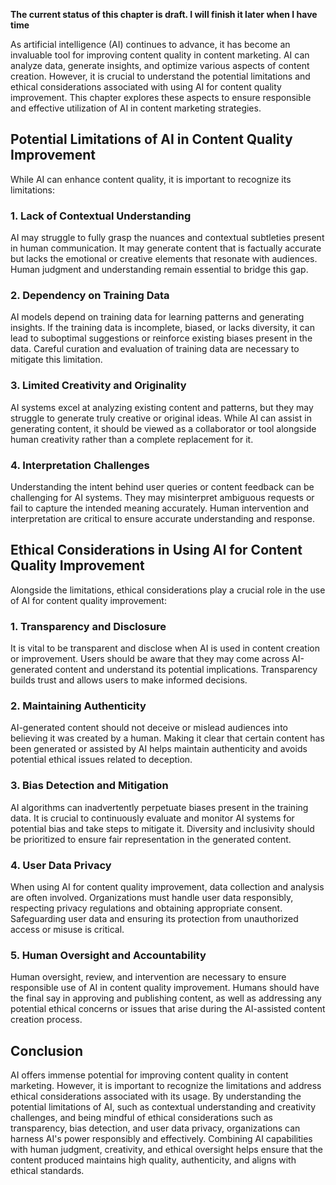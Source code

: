 **The current status of this chapter is draft. I will finish it later when I have time**

As artificial intelligence (AI) continues to advance, it has become an invaluable tool for improving content quality in content marketing. AI can analyze data, generate insights, and optimize various aspects of content creation. However, it is crucial to understand the potential limitations and ethical considerations associated with using AI for content quality improvement. This chapter explores these aspects to ensure responsible and effective utilization of AI in content marketing strategies.

Potential Limitations of AI in Content Quality Improvement
----------------------------------------------------------

While AI can enhance content quality, it is important to recognize its limitations:

### 1. Lack of Contextual Understanding

AI may struggle to fully grasp the nuances and contextual subtleties present in human communication. It may generate content that is factually accurate but lacks the emotional or creative elements that resonate with audiences. Human judgment and understanding remain essential to bridge this gap.

### 2. Dependency on Training Data

AI models depend on training data for learning patterns and generating insights. If the training data is incomplete, biased, or lacks diversity, it can lead to suboptimal suggestions or reinforce existing biases present in the data. Careful curation and evaluation of training data are necessary to mitigate this limitation.

### 3. Limited Creativity and Originality

AI systems excel at analyzing existing content and patterns, but they may struggle to generate truly creative or original ideas. While AI can assist in generating content, it should be viewed as a collaborator or tool alongside human creativity rather than a complete replacement for it.

### 4. Interpretation Challenges

Understanding the intent behind user queries or content feedback can be challenging for AI systems. They may misinterpret ambiguous requests or fail to capture the intended meaning accurately. Human intervention and interpretation are critical to ensure accurate understanding and response.

Ethical Considerations in Using AI for Content Quality Improvement
------------------------------------------------------------------

Alongside the limitations, ethical considerations play a crucial role in the use of AI for content quality improvement:

### 1. Transparency and Disclosure

It is vital to be transparent and disclose when AI is used in content creation or improvement. Users should be aware that they may come across AI-generated content and understand its potential implications. Transparency builds trust and allows users to make informed decisions.

### 2. Maintaining Authenticity

AI-generated content should not deceive or mislead audiences into believing it was created by a human. Making it clear that certain content has been generated or assisted by AI helps maintain authenticity and avoids potential ethical issues related to deception.

### 3. Bias Detection and Mitigation

AI algorithms can inadvertently perpetuate biases present in the training data. It is crucial to continuously evaluate and monitor AI systems for potential bias and take steps to mitigate it. Diversity and inclusivity should be prioritized to ensure fair representation in the generated content.

### 4. User Data Privacy

When using AI for content quality improvement, data collection and analysis are often involved. Organizations must handle user data responsibly, respecting privacy regulations and obtaining appropriate consent. Safeguarding user data and ensuring its protection from unauthorized access or misuse is critical.

### 5. Human Oversight and Accountability

Human oversight, review, and intervention are necessary to ensure responsible use of AI in content quality improvement. Humans should have the final say in approving and publishing content, as well as addressing any potential ethical concerns or issues that arise during the AI-assisted content creation process.

Conclusion
----------

AI offers immense potential for improving content quality in content marketing. However, it is important to recognize the limitations and address ethical considerations associated with its usage. By understanding the potential limitations of AI, such as contextual understanding and creativity challenges, and being mindful of ethical considerations such as transparency, bias detection, and user data privacy, organizations can harness AI's power responsibly and effectively. Combining AI capabilities with human judgment, creativity, and ethical oversight helps ensure that the content produced maintains high quality, authenticity, and aligns with ethical standards.
